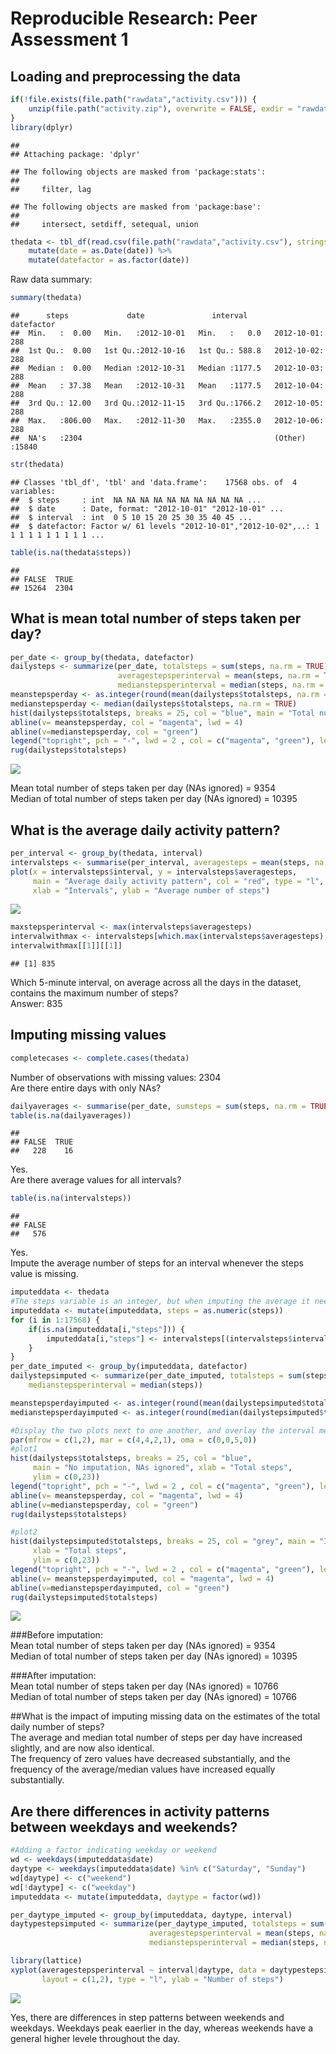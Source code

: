 # Reproducible Research: Peer Assessment 1

## Loading and preprocessing the data

```r
if(!file.exists(file.path("rawdata","activity.csv"))) {
    unzip(file.path("activity.zip"), overwrite = FALSE, exdir = "rawdata")
}
library(dplyr)
```

```
## 
## Attaching package: 'dplyr'
```

```
## The following objects are masked from 'package:stats':
## 
##     filter, lag
```

```
## The following objects are masked from 'package:base':
## 
##     intersect, setdiff, setequal, union
```

```r
thedata <- tbl_df(read.csv(file.path("rawdata","activity.csv"), stringsAsFactors = FALSE)) %>%
    mutate(date = as.Date(date)) %>%
    mutate(datefactor = as.factor(date))
```
Raw data summary:

```r
summary(thedata)
```

```
##      steps             date               interval           datefactor   
##  Min.   :  0.00   Min.   :2012-10-01   Min.   :   0.0   2012-10-01:  288  
##  1st Qu.:  0.00   1st Qu.:2012-10-16   1st Qu.: 588.8   2012-10-02:  288  
##  Median :  0.00   Median :2012-10-31   Median :1177.5   2012-10-03:  288  
##  Mean   : 37.38   Mean   :2012-10-31   Mean   :1177.5   2012-10-04:  288  
##  3rd Qu.: 12.00   3rd Qu.:2012-11-15   3rd Qu.:1766.2   2012-10-05:  288  
##  Max.   :806.00   Max.   :2012-11-30   Max.   :2355.0   2012-10-06:  288  
##  NA's   :2304                                           (Other)   :15840
```

```r
str(thedata)
```

```
## Classes 'tbl_df', 'tbl' and 'data.frame':	17568 obs. of  4 variables:
##  $ steps     : int  NA NA NA NA NA NA NA NA NA NA ...
##  $ date      : Date, format: "2012-10-01" "2012-10-01" ...
##  $ interval  : int  0 5 10 15 20 25 30 35 40 45 ...
##  $ datefactor: Factor w/ 61 levels "2012-10-01","2012-10-02",..: 1 1 1 1 1 1 1 1 1 1 ...
```

```r
table(is.na(thedata$steps))
```

```
## 
## FALSE  TRUE 
## 15264  2304
```

## What is mean total number of steps taken per day?

```r
per_date <- group_by(thedata, datefactor) 
dailysteps <- summarize(per_date, totalsteps = sum(steps, na.rm = TRUE), 
                        averagestepsperinterval = mean(steps, na.rm = TRUE), 
                        medianstepsperinterval = median(steps, na.rm = TRUE))
meanstepsperday <- as.integer(round(mean(dailysteps$totalsteps, na.rm = TRUE)))
medianstepsperday <- median(dailysteps$totalsteps, na.rm = TRUE)
hist(dailysteps$totalsteps, breaks = 25, col = "blue", main = "Total number of steps taken each day (NAs ignored)")
abline(v= meanstepsperday, col = "magenta", lwd = 4)
abline(v=medianstepsperday, col = "green")
legend("topright", pch = "-", lwd = 2 , col = c("magenta", "green"), legend = c("Average", "Median"))
rug(dailysteps$totalsteps)
```

![](PA1_template_files/figure-html/histaverage-1.png)<!-- -->
  
Mean total number of steps taken per day (NAs ignored) = 9354  
Median of total number of steps taken per day (NAs ignored) = 10395


## What is the average daily activity pattern?

```r
per_interval <- group_by(thedata, interval)
intervalsteps <- summarise(per_interval, averagesteps = mean(steps, na.rm = TRUE))
plot(x = intervalsteps$interval, y = intervalsteps$averagesteps, 
     main = "Average daily activity pattern", col = "red", type = "l",
     xlab = "Intervals", ylab = "Average number of steps")
```

![](PA1_template_files/figure-html/dailyactivitypattern-1.png)<!-- -->

```r
maxstepsperinterval <- max(intervalsteps$averagesteps)
intervalwithmax <- intervalsteps[which.max(intervalsteps$averagesteps), "interval"]
intervalwithmax[[1]][[1]]
```

```
## [1] 835
```
Which 5-minute interval, on average across all the days in the dataset, contains the maximum number of steps?  
Answer: 835

## Imputing missing values

```r
completecases <- complete.cases(thedata)
```
Number of observations with missing values: 2304  
Are there entire days with only NAs?  

```r
dailyaverages <- summarise(per_date, sumsteps = sum(steps, na.rm = TRUE), average = mean(steps, na.rm = TRUE), median = median(steps, na.rm = TRUE))
table(is.na(dailyaverages))
```

```
## 
## FALSE  TRUE 
##   228    16
```
Yes.  
Are there average values for all intervals?

```r
table(is.na(intervalsteps))
```

```
## 
## FALSE 
##   576
```
Yes.  
Impute the average number of steps for an interval whenever the steps value is missing.


```r
imputeddata <- thedata
#The steps variable is an integer, but when imputing the average it needs to be changed to a numeric
imputeddata <- mutate(imputeddata, steps = as.numeric(steps))
for (i in 1:17568) {
    if(is.na(imputeddata[i,"steps"])) {
        imputeddata[i,"steps"] <- intervalsteps[(intervalsteps$interval == imputeddata[[i,"interval"]]), "averagesteps"]
    }
}
per_date_imputed <- group_by(imputeddata, datefactor) 
dailystepsimputed <- summarize(per_date_imputed, totalsteps = sum(steps), averagestepsperinterval = mean(steps), 
    medianstepsperinterval = median(steps))

meanstepsperdayimputed <- as.integer(round(mean(dailystepsimputed$totalsteps, na.rm = TRUE)))
medianstepsperdayimputed <- as.integer(round(median(dailystepsimputed$totalsteps, na.rm = TRUE)))

#Display the two plots next to one another, and overlay the interval means.
par(mfrow = c(1,2), mar = c(4,4,2,1), oma = c(0,0,5,0))
#plot1
hist(dailysteps$totalsteps, breaks = 25, col = "blue", 
     main = "No imputation, NAs ignored", xlab = "Total steps",
     ylim = c(0,23))
legend("topright", pch = "-", lwd = 2 , col = c("magenta", "green"), legend = c("Average", "Median"))
abline(v= meanstepsperday, col = "magenta", lwd = 4)
abline(v=medianstepsperday, col = "green")
rug(dailysteps$totalsteps)

#plot2
hist(dailystepsimputed$totalsteps, breaks = 25, col = "grey", main = "Imputed NAs with interval avg", 
     xlab = "Total steps",
     ylim = c(0,23))
legend("topright", pch = "-", lwd = 2 , col = c("magenta", "green"), legend = c("Average", "Median"))
abline(v= meanstepsperdayimputed, col = "magenta", lwd = 4)
abline(v=medianstepsperdayimputed, col = "green")
rug(dailystepsimputed$totalsteps)
```

![](PA1_template_files/figure-html/imputationeffect-1.png)<!-- -->
  
###Before imputation:  
Mean total number of steps taken per day (NAs ignored) = 9354  
Median of total number of steps taken per day (NAs ignored) = 10395  

###After imputation:  
Mean total number of steps taken per day (NAs ignored) = 10766  
Median of total number of steps taken per day (NAs ignored) = 10766  

##What is the impact of imputing missing data on the estimates of the total daily number of steps?  
The average and median total number of steps per day have increased slightly, and are now also identical.  
The frequency of zero values have decreased substantially, and the frequency of the average/median values have
increased equally substantially.

## Are there differences in activity patterns between weekdays and weekends?

```r
#Adding a factor indicating weekday or weekend
wd <- weekdays(imputeddata$date)
daytype <- weekdays(imputeddata$date) %in% c("Saturday", "Sunday")
wd[daytype] <- c("weekend")
wd[!daytype] <- c("weekday")
imputeddata <- mutate(imputeddata, daytype = factor(wd))

per_daytype_imputed <- group_by(imputeddata, daytype, interval) 
daytypestepsimputed <- summarize(per_daytype_imputed, totalsteps = sum(steps, na.rm = TRUE), 
                               averagestepsperinterval = mean(steps, na.rm = TRUE), 
                               medianstepsperinterval = median(steps, na.rm = TRUE))

library(lattice)
xyplot(averagestepsperinterval ~ interval|daytype, data = daytypestepsimputed, 
       layout = c(1,2), type = "l", ylab = "Number of steps")
```

![](PA1_template_files/figure-html/latticedaytype-1.png)<!-- -->
  
Yes, there are differences in step patterns between weekends and weekdays. Weekdays peak eaerlier in the day, whereas weekends have a general higher levele throughout the day.
